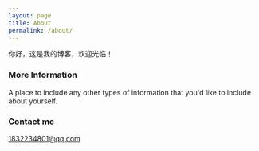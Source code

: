 ```yaml
---
layout: page
title: About
permalink: /about/
---
```


你好，这是我的博客，欢迎光临！

### More Information

A place to include any other types of information that you'd like to include about yourself.

### Contact me

[1832234801@qq.com](mailto:email@domain.com)
